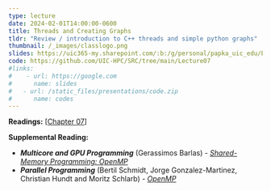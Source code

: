 ```yaml
---
type: lecture
date: 2024-02-01T14:00:00-0600
title: Threads and Creating Graphs
tldr: "Review / introduction to C++ threads and simple python graphs"
thumbnail: /_images/classlogo.png
slides: https://uic365-my.sharepoint.com/:b:/g/personal/papka_uic_edu/EWKfn9FBKdxNuz-rdyUMIEsBJf4WvSPLxK9ZgOTnvpUj-w?e=ruNr7P
code: https://github.com/UIC-HPC/SRC/tree/main/Lecture07
#links: 
#    - url: https://google.com
#      name: slides
#   - url: /static_files/presentations/code.zip
#      name: codes
---
```

**Readings:** [[Chapter 07](https://learning.oreilly.com/library/view/high-performance-computing/9780124202153/XHTML/B9780124201583000071/B9780124201583000071.xhtml)]

**Supplemental Reading:**
- **_Multicore and GPU Programming_** (Gerassimos Barlas) - [_Shared-Memory Programming: OpenMP_](https://learning.oreilly.com/library/view/high-performance-computing/9780124202153/XHTML/B9780124201583000071/B9780124201583000071.xhtml)
- **_Parallel Programming_** (Bertil Schmidt, Jorge Gonzalez-Martinez, Christian Hundt and Moritz Schlarb) - [_OpenMP_](https://learning.oreilly.com/library/view/parallel-programming/9780128044865/B978012849890300006X.xhtml)